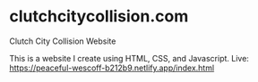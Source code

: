 # clutchcitycollision.com
Clutch City Collision Website

This is a website I create using HTML, CSS, and Javascript. 
Live: https://peaceful-wescoff-b212b9.netlify.app/index.html
